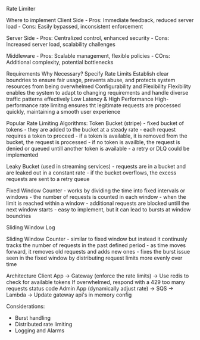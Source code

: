 Rate Limiter

Where to implement
Client Side
    - Pros: Immediate feedback, reduced server load
    - Cons: Easily bypassed, inconsistent enforcement

Server Side
    - Pros: Centralized control, enhanced security
    - Cons: Increased server load, scalability challenges

Middleware
    - Pros: Scalable management, flexible policies
    - COns: Additional complexity, potential bottlenecks

Requirements                    Why Necessary?
Specify Rate Limits             Establish clear boundries to ensure fair usage, prevents abuse, and protects system resources from being overwhelmed 
Configurability and Flexibility Flexibility enables the system to adapt to changing requirements and handle diverse traffic patterns effectively
Low Latency & High Performance  High-performance rate limitng ensures tht legitimate requests are processed quickly, maintaining a smooth user experience

Popular Rate Limiting Algorithms: 
Token Bucket (stripe)
    - fixed bucket of tokens
    - they are added to the bucket at a steady rate
    - each request requires a token to proceed
    - if a token is available, it is removed from the bucket, the request is processed
    - if no token is availble, the request is denied or queued untill another token is available
    - a retry or DLQ could be implemented

Leaky Bucket (used in streaming services)
    - requests are in a bucket and are leaked out in a constant rate
    - if the bucket overflows, the excess requests are sent to a retry queue

Fixed Window Counter
    - works by dividing the time into fixed intervals or windows
    - the number of requests is counted in each window
    - when the limit is reached within a window
    - additional requests are blocked untill the next window starts
    - easy to implement, but it can lead to bursts at window boundries

Sliding Window Log

Sliding Window Counter
    - similar to fixed window but instead it continusly tracks the number of requests in the past defined period 
    - as time moves forward, it removes old requests and adds new ones
    - fixes the burst issue seen in the fixed window by distributing request limits more evenly over time

Architecture
Client App -> Gateway (enforce the rate limits) -> Use redis to check for available tokens
If overwhelmed, respond with a 429 too many requests status code
Admin App (dynamically adjust rate) -> SQS -> Lambda -> Update gateway api's in memory config

Considerations:
- Burst handling
- Distributed rate limiting
- Logging and Alarms